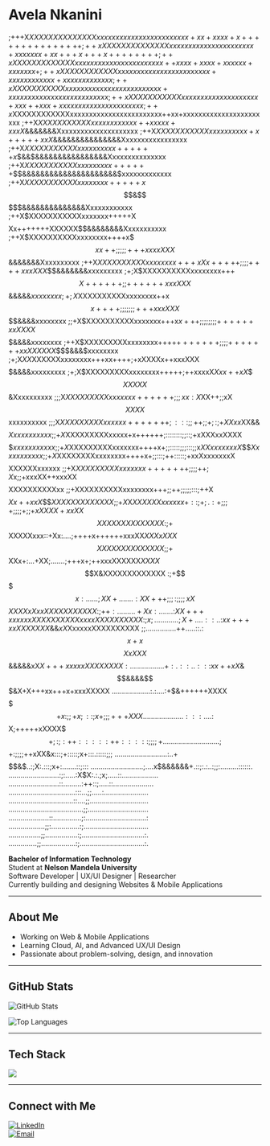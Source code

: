 # Avela Nkanini

;+++X$XXXXXXXXXXXXXXxxxxxxxxxxxxxxxxxxxxxxxx+xx+xxxx+x+++++++++++++++
;++x$$XXXXXXXXXXXXXXxxxxxxxxxxxxxxxxxxxxxx+xxxxxxx+xx+++x+++x++++++++
;++x$$XXXXXXXXXXXXXxxxxxxxxxxxxxxxxxxxxxxx++xxxx+xxxx+xxxxxx+xxxxxxx+
;++x$$XXXXXXXXXXXXxxxxxxxxxxxxxxxxxxxxxxxx+xxxxxxxxxxxx+xxxxxxxxxxxxx
;++x$$XXXXXXXXXXXxxxxxxxxxxxxxxxxxxxxxxxxx+xxxxxxxxxxxxxxxxxxxxxxxxxx
;++x$$XXXXXXXXXXXxxxxxxxxxxxxxxxxxxxx+xxx++xxx+xxxxxxxxxxxxxxxxxxxxxx
;++x$XXXXXXXXXXXXxxxxxxxxxxxxxxxxxxxxxxxx++xx+xxxxxxxxxxxxxxxxxxxxxxx
;++X$XXXXXXXXXXXxxxxxxxxxxxx++xxxxx+xxxX$&&&&&&&Xxxxxxxxxxxxxxxxxxxxx
;++X$XXXXXXXXXXXxxxxxxxxxx+x+++++xxX$&&&&&&&&&&&&&&&Xxxxxxxxxxxxxxxxx
;++X$XXXXXXXXXXXxxxxxxxxxx++++++x$$&&$&&&&&&&&&&&&&&&&Xxxxxxxxxxxxxxx
;++X$XXXXXXXXXXXxxxxxxxxx++++++$$$&&&&&&&&&&&&&&&&&&&&&$xxxxxxxxxxxxx
;++X$XXXXXXXXXXXxxxxxxxx+++++x$$$$$$$&$$$$$&&&&&&&&&&&&&&Xxxxxxxxxxxx
;++X$XXXXXXXXXXXxxxxxxx+++++X$$$$Xx+++++++XXXXXX$$&&&&&&&&Xxxxxxxxxxx
;++X$XXXXXXXXXXxxxxxxxx++++x$$$xx++;;;;;+++xxxxXXX$$&&&&&&&Xxxxxxxxxx
;++X$XXXXXXXXXXxxxxxxxx+++x$$Xx+++++;;;;++++xxxXXX$$$&&&&&&&xxxxxxxxx
;+;X$XXXXXXXXXXxxxxxxxx+++$$X++++++;;++++++xxxXXX$$$$$$&&&&&$xxxxxxxx
;+;X$XXXXXXXXXXxxxxxxxx++x$$x++++;;;;;;;+++xxxXXX$$$$$$$$&&&&xxxxxxxx
;;+X$XXXXXXXXXXxxxxxxx+++x$x+++;;;;;;;;++++++xxXXXX$$$$$$&&&&xxxxxxxx
;++X$XXXXXXXXXxxxxxxxx++++$+++++++;;;;+++++++xxXXXXXX$$$$&&&$xxxxxxxx
;+;X$XX$XXXXXXxxxxxxxx+++xx++++;+xXXXXx++xxxXXX$$$$$$$$$&&&&xxxxxxxxx
;+;X$XXXXXXXXXxxxxxxxx+++++;++xxxxX$Xxx++xX$$$$XXXXX$$$$$$&Xxxxxxxxxx
;;;X$XXXXXXXXXxxxxxxx++++++;;;xx:X$XX++;;xX$$XXXX$$$$$$$$$$xxxxxxxxxx
;;;X$XXXXXXXXXxxxxxx+++++++;:::;;++;;+;:;+X$$Xxx$XX&&$$$$$Xxxxxxxxxxx
;;+X$XXXXXXXXXxxxxx+x++++++;::::::::;;::;+xXXXxxXXXX$$$$$$xxxxxxxxxxx
;;+X$XXXXXXXXXxxxxxxx++++x+;;:::::;;;:::;;x$XXxxxxxxxX$$$$Xxxxxxxxxxx
;;+X$XXXXXXXXxxxxxxxx++++x+;;:::;++:::::;+xxXxxxxxxxX$$$$XXXXXXxxxxxx
;;+X$XXXXXXXXXxxxxxxx+++++++;;;;++;X$x;;+xxxXX++xxxXX$$$$XXXXXXXXXXxx
;;+XXXXXXXXXXxxxxxxxx+++;;++;;;;;:::;++X$$$$$Xx++xxX$$$$XXXXXXXXXXXXX
;;+X$X$XXXXXXxxxxxx+::;+;.:+;;;+;;;;+;;+x$$XXXX+xxXX$$$XXXXXXXXXXXXXX
:;+$$$$$$XXXXXxxx::+Xx:....;++++x++++++xxxXX$XXXxXXX$$$XXXXXXXXXXXXXX
;;+$$$$$$XXx+:...+XX;.......;+++x+;++xxxXXXXXX$XXXX$$$X&XXXXXXXXXXXXX
:;+$$$$$x:......;XX+.......:XX+++;;;:;;;;xX$$$XXXX$$xX$$xxXXXXXXXXXXX
:;+$$+:.........+Xx:.......:$$XX+++xxxxxxXXXXXXXX$$XX$$xxxxXXXXXXXXXX
:;x;............;X+....::..:$$x$$x+++xxXXXXXXX$&&$xX$XxxxxxXXXXXXXXXX
;;...............++.....::.:$$x+x$$$$XxXXX$$&&&&&xX$X+++xxxxxXXXXXXXX
:.................+:.::..:::$$xx++xX$&$$&&&&$$$&X+X+++xx+++x+xxxXXXXX
...................:.:....:+$&++++++XXXX$$$$$$$+x:;;+x;::;x+;;;+++XXX
....................:::....:$$X;+++++xXXXX$$$+;:;:++:::::++:::::;;;;+
............................;$$+:;;;;++xXX&x:::;+:::::;x+:::.:::::;;;
..........................:..+$$$$$$$$$$&$..:;X:.:::;x+:.......::;:::
..........................;....x$&&&&&&+.::;:.:..:;;:.........::::::.
.........................:;:.....:X$X:.:.;x;.....::..................
.........................::.........:++::;.....::....................
.................................:::...;;.....:......................
................................::....;;.............................
.....................................;;..............................
....................::..............;:..............................:
..................;;:..............:;................................
................;;................:;...............................:.
..............;;.................:;................................:.


**Bachelor of Information Technology**  
Student at **Nelson Mandela University**  
Software Developer | UX/UI Designer | Researcher  
Currently building and designing Websites & Mobile Applications

---

## About Me
- Working on Web & Mobile Applications  
- Learning Cloud, AI, and Advanced UX/UI Design  
- Passionate about problem-solving, design, and innovation  

---

## GitHub Stats

![GitHub Stats](https://github-readme-stats.vercel.app/api?username=AvelaNkanini&show_icons=true&theme=react&hide_border=false)  

![Top Languages](https://github-readme-stats.vercel.app/api/top-langs/?username=AvelaNkanini&theme=react&hide_border=false&count_private=false&layout=compact)

---

## Tech Stack

<img src="https://skillicons.dev/icons?i=html,css,js,react,nodejs,bootstrap,git,github,figma" />

---

## Connect with Me

[![LinkedIn](https://img.shields.io/badge/LinkedIn-0077B5?style=for-the-badge&logo=linkedin&logoColor=white)](https://www.linkedin.com/in/avela-nkanini)  
[![Email](https://img.shields.io/badge/Email-D14836?style=for-the-badge&logo=gmail&logoColor=white)](mailto:avelankanini@example.com)
